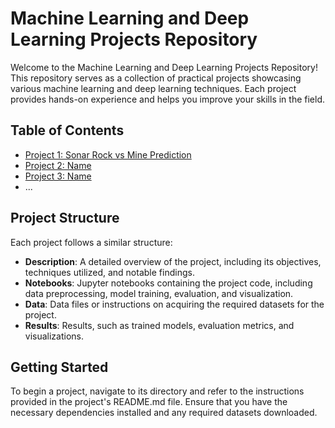 # Machine Learning and Deep Learning Projects Repository

<!-- <div align="center">
  <img src="repository_banner.png" alt="Repository Banner">
</div>
 -->
Welcome to the Machine Learning and Deep Learning Projects Repository! This repository serves as a collection of practical projects showcasing various machine learning and deep learning techniques. Each project provides hands-on experience and helps you improve your skills in the field.

## Table of Contents

- [Project 1: Sonar Rock vs Mine Prediction](./project1)
- [Project 2: Name](./project2)
- [Project 3: Name](./project3)
- ...

## Project Structure

Each project follows a similar structure:

- **Description**: A detailed overview of the project, including its objectives, techniques utilized, and notable findings.
- **Notebooks**: Jupyter notebooks containing the project code, including data preprocessing, model training, evaluation, and visualization.
- **Data**: Data files or instructions on acquiring the required datasets for the project.
- **Results**: Results, such as trained models, evaluation metrics, and visualizations.

## Getting Started

To begin a project, navigate to its directory and refer to the instructions provided in the project's README.md file. Ensure that you have the necessary dependencies installed and any required datasets downloaded.
